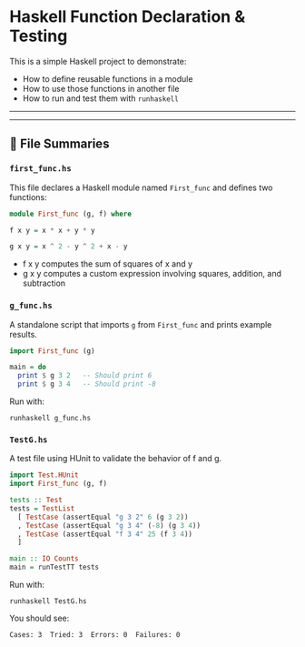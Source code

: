 # Haskell Function Declaration & Testing

This is a simple Haskell project to demonstrate:

- How to define reusable functions in a module
- How to use those functions in another file
- How to run and test them with `runhaskell`

---


---

## 📄 File Summaries

### `first_func.hs`

This file declares a Haskell module named `First_func` and defines two functions:

```haskell
module First_func (g, f) where

f x y = x * x + y * y

g x y = x ^ 2 - y ^ 2 + x - y
```

- f x y computes the sum of squares of x and y
- g x y computes a custom expression involving squares, addition, and subtraction

### `g_func.hs`

A standalone script that imports `g` from `First_func` and prints example results.

```haskell
import First_func (g)

main = do
  print $ g 3 2   -- Should print 6
  print $ g 3 4   -- Should print -8
```

Run with:

```
runhaskell g_func.hs
```

### `TestG.hs`

A test file using HUnit to validate the behavior of f and g.

```haskell
import Test.HUnit
import First_func (g, f)

tests :: Test
tests = TestList
  [ TestCase (assertEqual "g 3 2" 6 (g 3 2))
  , TestCase (assertEqual "g 3 4" (-8) (g 3 4))
  , TestCase (assertEqual "f 3 4" 25 (f 3 4))
  ]

main :: IO Counts
main = runTestTT tests
```

Run with:
```
runhaskell TestG.hs
```
You should see:

```
Cases: 3  Tried: 3  Errors: 0  Failures: 0
```
